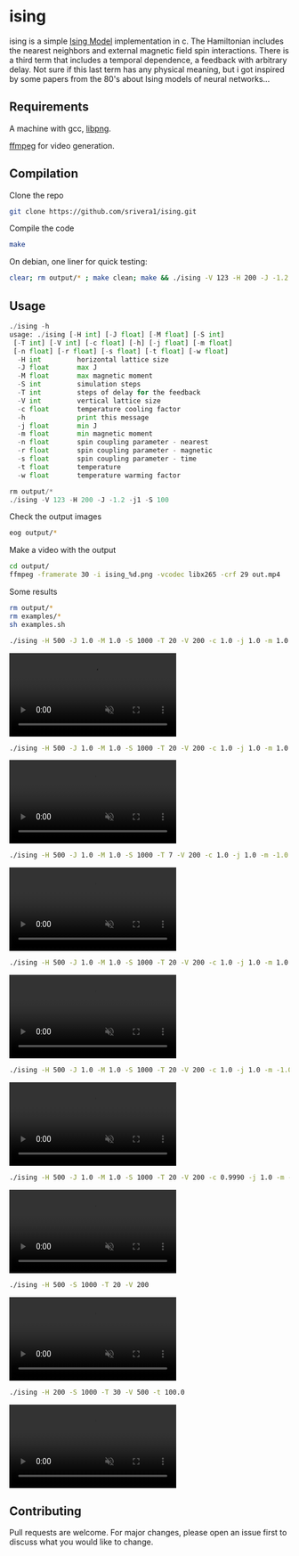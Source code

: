 # ising

ising is a simple [Ising Model](https://en.wikipedia.org/wiki/Ising_model) implementation in c. The Hamiltonian includes the nearest neighbors and external magnetic field spin interactions. There is a third term that includes a temporal dependence, a feedback with arbitrary delay. Not sure if this last term has any physical meaning, but i got inspired by some papers from the 80's about Ising models of neural networks...

## Requirements

A machine with gcc, [libpng](http://www.libpng.org/pub/png/libpng.html).

[ffmpeg](https://ffmpeg.org/) for video generation.

## Compilation

Clone the repo

```bash
git clone https://github.com/srivera1/ising.git
```

Compile the code

```bash
make
```

On debian, one liner for quick testing:

```bash
clear; rm output/* ; make clean; make && ./ising -V 123 -H 200 -J -1.2 -j1 -S 100 && eog output/*
```

## Usage

```python
./ising -h
usage: ./ising [-H int] [-J float] [-M float] [-S int]
 [-T int] [-V int] [-c float] [-h] [-j float] [-m float] 
 [-n float] [-r float] [-s float] [-t float] [-w float]
  -H int         horizontal lattice size
  -J float       max J
  -M float       max magnetic moment
  -S int         simulation steps
  -T int         steps of delay for the feedback
  -V int         vertical lattice size
  -c float       temperature cooling factor
  -h             print this message
  -j float       min J
  -m float       min magnetic moment
  -n float       spin coupling parameter - nearest
  -r float       spin coupling parameter - magnetic
  -s float       spin coupling parameter - time
  -t float       temperature
  -w float       temperature warming factor
```

```python
rm output/*
./ising -V 123 -H 200 -J -1.2 -j1 -S 100
```

Check the output images

```bash
eog output/*
```

Make a video with the output

```bash
cd output/
ffmpeg -framerate 30 -i ising_%d.png -vcodec libx265 -crf 29 out.mp4
```

Some results

```bash
rm output/*
rm examples/*
sh examples.sh
```

```bash
./ising -H 500 -J 1.0 -M 1.0 -S 1000 -T 20 -V 200 -c 1.0 -j 1.0 -m 1.0 -n 1.0 -r 0.0 -s 0.0 -t 293.15 -w 1.0
```
<div><video controls src="https://github.com/srivera1/ising/examples/e2.mp4" muted="false"></video></div>

```bash
./ising -H 500 -J 1.0 -M 1.0 -S 1000 -T 20 -V 200 -c 1.0 -j 1.0 -m 1.0 -n 1.0 -r 1.0 -s 0.0 -t 293.15 -w 1.0
```
<div><video controls src="https://github.com/srivera1/ising/examples/e3.mp4" muted="false"></video></div>

```bash
./ising -H 500 -J 1.0 -M 1.0 -S 1000 -T 7 -V 200 -c 1.0 -j 1.0 -m -1.0 -n 1.0 -r 1.0 -s 0.01 -t 293.15 -w 1.0
```
<div><video controls src="https://github.com/srivera1/ising/examples/e4.mp4" muted="false"></video></div>

```bash
./ising -H 500 -J 1.0 -M 1.0 -S 1000 -T 20 -V 200 -c 1.0 -j 1.0 -m 1.0 -n 1.0 -r 1.0 -s 0.10 -t 293.15 -w 1.0
```
<div><video controls src="https://github.com/srivera1/ising/examples/e5.mp4" muted="false"></video></div>

```bash
./ising -H 500 -J 1.0 -M 1.0 -S 1000 -T 20 -V 200 -c 1.0 -j 1.0 -m -1.0 -n 1.0 -r 1.0 -s 0.10 -t 293.15 -w 1.0
```
<div><video controls src="https://github.com/srivera1/ising/examples/e6.mp4" muted="false"></video></div>

```bash
./ising -H 500 -J 1.0 -M 1.0 -S 1000 -T 20 -V 200 -c 0.9990 -j 1.0 -m -1.0 -n 1.0 -r 0.10 -s 0.10 -t 293.15 -w 1.00010
```
<div><video controls src="https://github.com/srivera1/ising/examples/e7.mp4" muted="false"></video></div>

```bash
./ising -H 500 -S 1000 -T 20 -V 200
```
<div><video controls src="https://github.com/srivera1/ising/examples/e8.mp4" muted="false"></video></div>

```bash
./ising -H 200 -S 1000 -T 30 -V 500 -t 100.0
```
<div><video controls src="https://github.com/srivera1/ising/examples/e9.mp4" muted="false"></video></div>


## Contributing
Pull requests are welcome. For major changes, please open an issue first to discuss what you would like to change.

